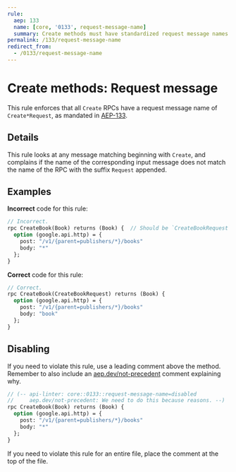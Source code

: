 ```yaml
---
rule:
  aep: 133
  name: [core, '0133', request-message-name]
  summary: Create methods must have standardized request message names.
permalink: /133/request-message-name
redirect_from:
  - /0133/request-message-name
---
```


# Create methods: Request message

This rule enforces that all `Create` RPCs have a request message name of
`Create*Request`, as mandated in [AEP-133][].

## Details

This rule looks at any message matching beginning with `Create`, and complains
if the name of the corresponding input message does not match the name of the
RPC with the suffix `Request` appended.

## Examples

**Incorrect** code for this rule:

```proto
// Incorrect.
rpc CreateBook(Book) returns (Book) {  // Should be `CreateBookRequest`.
  option (google.api.http) = {
    post: "/v1/{parent=publishers/*}/books"
    body: "*"
  };
}
```

**Correct** code for this rule:

```proto
// Correct.
rpc CreateBook(CreateBookRequest) returns (Book) {
  option (google.api.http) = {
    post: "/v1/{parent=publishers/*}/books"
    body: "book"
  };
}
```

## Disabling

If you need to violate this rule, use a leading comment above the method.
Remember to also include an [aep.dev/not-precedent][] comment explaining why.

```proto
// (-- api-linter: core::0133::request-message-name=disabled
//     aep.dev/not-precedent: We need to do this because reasons. --)
rpc CreateBook(Book) returns (Book) {
  option (google.api.http) = {
    post: "/v1/{parent=publishers/*}/books"
    body: "*"
  };
}
```

If you need to violate this rule for an entire file, place the comment at the
top of the file.

[aep-133]: https://aep.dev/133
[aep.dev/not-precedent]: https://aep.dev/not-precedent
